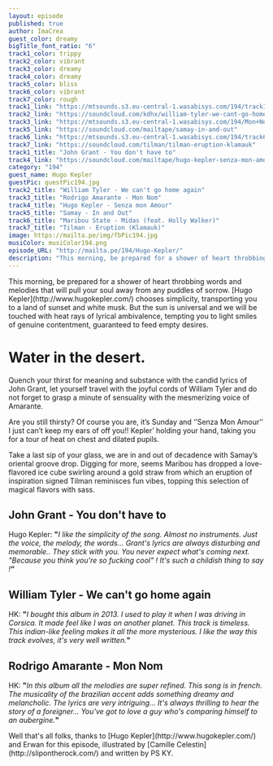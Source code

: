 ```yaml
---
layout: episode
published: true
author: ImaCrea
guest_color: dreamy
bigTitle_font_ratio: "6"
track1_color: trippy
track2_color: vibrant
track3_color: dreamy
track4_color: dreamy
track5_color: bliss
track6_color: vibrant
track7_color: rough
track1_link: "https://mtsounds.s3.eu-central-1.wasabisys.com/194/track1.mp3"
track2_link: "https://soundcloud.com/kdhx/william-tyler-we-cant-go-home"
track3_link: "https://mtsounds.s3.eu-central-1.wasabisys.com/194/Mon+Nom.mp3"
track5_link: "https://soundcloud.com/mailtape/samay-in-and-out"
track6_link: "https://mtsounds.s3.eu-central-1.wasabisys.com/194/track6.mp3"
track7_link: "https://soundcloud.com/tilman/tilman-eruption-klamauk"
track1_title: "John Grant - You don't have to"
track4_link: "https://soundcloud.com/mailtape/hugo-kepler-senza-mon-amour"
category: "194"
guest_name: Hugo Kepler
guestPic: guestPic194.jpg
track2_title: "William Tyler - We can't go home again"
track3_title: "Rodrigo Amarante - Mon Nom"
track4_title: "Hugo Kepler - Senza mon Amour"
track5_title: "Samay - In and Out"
track6_title: "Maribou State - Midas (feat. Holly Walker)"
track7_title: "Tilman - Eruption (Klamauk)"
image: https://mailta.pe/img/fbPic194.jpg
musiColor: musiColor194.png
episode_URL: "http://mailta.pe/194/Hugo-Kepler/"
description: "This morning, be prepared for a shower of heart throbbing words and melodies that will pull your soul away from any puddles of sorrow. Hugo Kepler chooses simplicity, transporting you to a land of sunset and white musk. But the sun is universal and we will be touched with heat rays of lyrical ambivalence, tempting you to light smiles of genuine contentment, guaranteed to feed empty desires.  "
---
```






<p id="introduction">
This morning, be prepared for a shower of heart throbbing words and melodies that will pull your soul away from any puddles of sorrow. [Hugo Kepler](http://www.hugokepler.com/) chooses simplicity, transporting you to a land of sunset and white musk. But the sun is universal and we will be touched with heat rays of lyrical ambivalence, tempting you to light smiles of genuine contentment, guaranteed to feed empty desires.  
</p>

# Water in the desert.
Quench your thirst for meaning and substance with the candid lyrics of John Grant, let yourself travel with the joyful cords of William Tyler and do not forget to grasp a minute of sensuality with the mesmerizing voice of Amarante. 

Are you still thirsty? Of course you are, it’s Sunday and ‘’Senza Mon Amour’’ I just can’t keep my ears of off you!! Kepler’ holding your hand, taking you for a tour of heat on chest and dilated pupils.

Take a last sip of your glass, we are in and out of decadence with Samay’s oriental groove drop. Digging for more, seems Maribou has dropped a love-flavored ice cube swirling around a gold straw from which an eruption of inspiration signed Tilman reminisces fun vibes, topping this selection of magical flavors with sass. 
<br>


## John Grant - You don't have to
Hugo Kepler: **"**_I like the simplicity of the song. Almost no instruments. Just the voice, the melody, the words... Grant's lyrics are always disturbing and memorable.. They stick with you. You never expect what's coming next. "Because you think you're so fucking cool" ! It's such a childish thing to say !_**“**

## William Tyler - We can't go home again
HK: **"**_I bought this album in 2013. I used to play it when I was driving in Corsica. It made feel like I was on another planet. This track is timeless. This indian-like feeling makes it all the more mysterious. I like the way this track evolves, it's very well written._**"**

## Rodrigo Amarante - Mon Nom
HK: **"**_In this album all the melodies are super refined. This song is in french. The musicality of the brazilian accent adds something dreamy and melancholic. The lyrics are very intriguing... It's always thrilling to hear the story of a foreigner... You've got to love a guy who's comparing himself to an aubergine._**"**
 
<p id="outroduction">
Well that's all folks, thanks to [Hugo Kepler](http://www.hugokepler.com/) and Erwan for this episode, illustrated by [Camille Celestin](http://slipontherock.com/) and written by PS KY.

</p>
